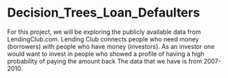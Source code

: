 # Decision_Trees_Loan_Defaulters
For this project, we will be exploring the publicly available data from LendingClub.com. Lending Club connects people who need money (borrowers) with people who have money (investors). As an investor one would want to invest in people who showed a profile of having a high probability of paying the amount back  The data that we have is from 2007-2010.
